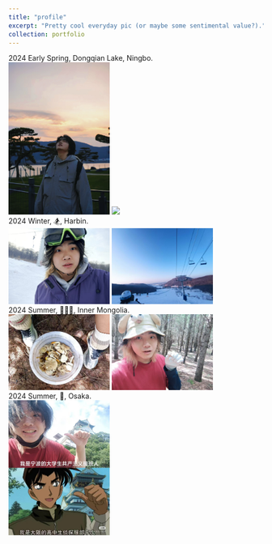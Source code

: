 ```yaml
---
title: "profile"
excerpt: "Pretty cool everyday pic (or maybe some sentimental value?)."
collection: portfolio
---
```


2024 Early Spring, Dongqian Lake, Ningbo. 
<br/>
<img src='/images/fullprofile.jpg' style='max-width: 200px;'>
<img src='/images/fullprofilestrange.jpg' style='max-width: 200px;'>
<br/>
2024 Winter, 🏂, Harbin. 
<br/>
<img src='/images/winterhar.png' style='max-width: 200px;'>
<img src='/images/winterhar2.jpg' style='max-width: 200px;'>
<br/>
2024 Summer, 🍄🍄🍄, Inner Mongolia. 
<br/>
<img src='/images/mush1.jpg' style='max-width: 200px;'>
<img src='/images/mush2.jpg' style='max-width: 200px;'>
<br/>
2024 Summer, 🏯, Osaka. 
<br/>
<img src='/images/osaka.jpg' style='max-width: 200px;'>
<br/>
